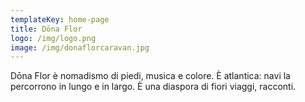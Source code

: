 ```yaml
---
templateKey: home-page
title: Dōna Flor
logo: /img/logo.png
image: /img/donaflorcaravan.jpg
---
```


Dōna Flor è nomadismo di piedi, musica e colore. È atlantica: navi la percorrono in lungo e in largo. È una diaspora di fiori viaggi, racconti.
